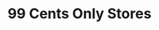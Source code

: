---
title: "99 Cents Only Stores"
url: /phoenix/99-cents-only-stores-north-12th-street/
shop: variety store
---